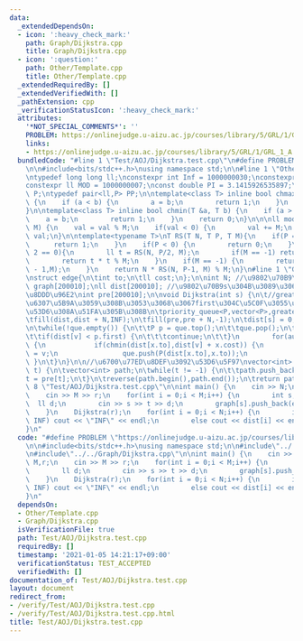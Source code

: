 ```yaml
---
data:
  _extendedDependsOn:
  - icon: ':heavy_check_mark:'
    path: Graph/Dijkstra.cpp
    title: Graph/Dijkstra.cpp
  - icon: ':question:'
    path: Other/Template.cpp
    title: Other/Template.cpp
  _extendedRequiredBy: []
  _extendedVerifiedWith: []
  _pathExtension: cpp
  _verificationStatusIcon: ':heavy_check_mark:'
  attributes:
    '*NOT_SPECIAL_COMMENTS*': ''
    PROBLEM: https://onlinejudge.u-aizu.ac.jp/courses/library/5/GRL/1/GRL_1_A
    links:
    - https://onlinejudge.u-aizu.ac.jp/courses/library/5/GRL/1/GRL_1_A
  bundledCode: "#line 1 \"Test/AOJ/Dijkstra.test.cpp\"\n#define PROBLEM \"https://onlinejudge.u-aizu.ac.jp/courses/library/5/GRL/1/GRL_1_A\"\
    \n\n#include<bits/stdc++.h>\nusing namespace std;\n\n#line 1 \"Other/Template.cpp\"\
    \ntypedef long long ll;\nconstexpr int Inf = 1000000030;\nconstexpr ll INF= 2000000000000000000;\n\
    constexpr ll MOD = 1000000007;\nconst double PI = 3.1415926535897;\ntypedef pair<ll,ll>\
    \ P;\ntypedef pair<ll,P> PP;\n\ntemplate<class T> inline bool chmax(T &a, T b)\
    \ {\n    if (a < b) {\n        a = b;\n        return 1;\n    }\n    return 0;\n\
    }\n\ntemplate<class T> inline bool chmin(T &a, T b) {\n    if (a > b) {\n    \
    \    a = b;\n        return 1;\n    }\n    return 0;\n}\n\n\nll mod(ll val, ll\
    \ M) {\n    val = val % M;\n    if(val < 0) {\n        val += M;\n    }\n    return\
    \ val;\n}\n\ntemplate<typename T>\nT RS(T N, T P, T M){\n    if(P == 0) {\n  \
    \      return 1;\n    }\n    if(P < 0) {\n        return 0;\n    }\n    if(P %\
    \ 2 == 0){\n        ll t = RS(N, P/2, M);\n        if(M == -1) return t * t;\n\
    \        return t * t % M;\n    }\n    if(M == -1) {\n        return N * RS(N,P\
    \ - 1,M);\n    }\n    return N * RS(N, P-1, M) % M;\n}\n#line 1 \"Graph/Dijkstra.cpp\"\
    \nstruct edge{\n\tint to;\n\tll cost;\n};\n\nint N; //\u9802\u70B9\u6570\nvector<edge>\
    \ graph[200010];\nll dist[200010]; //\u9802\u70B9s\u304B\u3089\u306E\u6700\u77ED\
    \u8DDD\u96E2\nint pre[200010];\n\nvoid Dijkstra(int s) {\n\t//greater<P>\u3092\
    \u6307\u5B9A\u3059\u308B\u3053\u3068\u3067first\u304C\u5C0F\u3055\u3044\u9806\u306B\
    \u53D6\u308A\u51FA\u305B\u308B\n\tpriority_queue<P,vector<P>,greater<P>> que;\n\
    \tfill(dist,dist + N,INF);\n\tfill(pre,pre + N,-1);\n\tdist[s] = 0;\n\tque.push(P(0,s));\n\
    \n\twhile(!que.empty()) {\n\t\tP p = que.top();\n\t\tque.pop();\n\t\tint v = p.second;\n\
    \t\tif(dist[v] < p.first) {\n\t\t\tcontinue;\n\t\t}\n        for(auto x:graph[v])\
    \ {\n            if(chmin(dist[x.to],dist[v] + x.cost)) {\n                pre[x.to]\
    \ = v;\n                que.push(P(dist[x.to],x.to));\n            }\n       \
    \ }\n\t}\n}\n\n//\u6700\u77ED\u8DEF\u3092\u53D6\u5F97\nvector<int> get_path(int\
    \ t) {\n\tvector<int> path;\n\twhile(t != -1) {\n\t\tpath.push_back(t);\n\t\t\
    t = pre[t];\n\t}\n\treverse(path.begin(),path.end());\n\treturn path;\n}\n#line\
    \ 8 \"Test/AOJ/Dijkstra.test.cpp\"\n\nint main() {\n    cin >> N;\n    int M,r;\n\
    \    cin >> M >> r;\n    for(int i = 0;i < M;i++) {\n        int s,t;\n      \
    \  ll d;\n        cin >> s >> t >> d;\n        graph[s].push_back(edge{t,d});\n\
    \    }\n    Dijkstra(r);\n    for(int i = 0;i < N;i++) {\n        if(dist[i] ==\
    \ INF) cout << \"INF\" << endl;\n        else cout << dist[i] << endl;\n    }\n\
    }\n"
  code: "#define PROBLEM \"https://onlinejudge.u-aizu.ac.jp/courses/library/5/GRL/1/GRL_1_A\"\
    \n\n#include<bits/stdc++.h>\nusing namespace std;\n\n#include\"../../Other/Template.cpp\"\
    \n#include\"../../Graph/Dijkstra.cpp\"\n\nint main() {\n    cin >> N;\n    int\
    \ M,r;\n    cin >> M >> r;\n    for(int i = 0;i < M;i++) {\n        int s,t;\n\
    \        ll d;\n        cin >> s >> t >> d;\n        graph[s].push_back(edge{t,d});\n\
    \    }\n    Dijkstra(r);\n    for(int i = 0;i < N;i++) {\n        if(dist[i] ==\
    \ INF) cout << \"INF\" << endl;\n        else cout << dist[i] << endl;\n    }\n\
    }\n"
  dependsOn:
  - Other/Template.cpp
  - Graph/Dijkstra.cpp
  isVerificationFile: true
  path: Test/AOJ/Dijkstra.test.cpp
  requiredBy: []
  timestamp: '2021-01-05 14:21:17+09:00'
  verificationStatus: TEST_ACCEPTED
  verifiedWith: []
documentation_of: Test/AOJ/Dijkstra.test.cpp
layout: document
redirect_from:
- /verify/Test/AOJ/Dijkstra.test.cpp
- /verify/Test/AOJ/Dijkstra.test.cpp.html
title: Test/AOJ/Dijkstra.test.cpp
---
```

